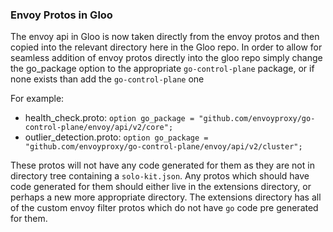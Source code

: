 ### Envoy Protos in Gloo

The envoy api in Gloo is now taken directly from the envoy protos and then copied into the relevant directory
here in the Gloo repo. In order to allow for seamless addition of envoy protos directly into the gloo repo simply 
change the go_package option to the appropriate `go-control-plane` package, or if none exists than add the `go-control-plane` one

For example:
 * health_check.proto: `option go_package = "github.com/envoyproxy/go-control-plane/envoy/api/v2/core";`
 * outlier_detection.proto: `option go_package = "github.com/envoyproxy/go-control-plane/envoy/api/v2/cluster";`

These protos will not have any code generated for them as they are not in directory tree containing a `solo-kit.json`.
Any protos which should have code generated for them should either live in the extensions directory, or perhaps a new 
more appropriate directory. The extensions directory has all of the custom envoy filter protos which do not have `go` 
code pre generated for them.